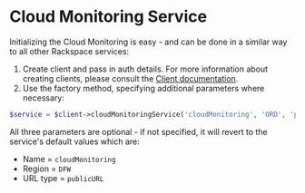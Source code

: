# Cloud Monitoring Service

Initializing the Cloud Monitoring is easy - and can be done in a similar way to all other Rackspace services:

1. Create client and pass in auth details. For more information about creating clients, please consult the [Client documentation](../Clients.md).
2. Use the factory method, specifying additional parameters where necessary:

```php
$service = $client->cloudMonitoringService('cloudMonitoring', 'ORD', 'publicURL');
```

All three parameters are optional - if not specified, it will revert to the service's default values which are:

- Name = `cloudMonitoring`
- Region = `DFW`
- URL type = `publicURL`